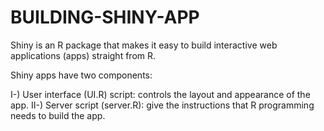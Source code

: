 # BUILDING-SHINY-APP

Shiny is an R package that makes it easy to build interactive web applications (apps) straight from R. 

Shiny apps have two components:

I-) User interface (UI.R) script: controls the layout and appearance of the app.
II-) Server script (server.R): give the instructions that R programming needs to build the app.





